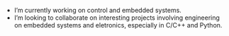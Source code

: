 - I’m currently working on control and embedded systems.
- I’m looking to collaborate on interesting projects involving engineering on embedded systems and eletronics, especially in C/C++ and Python.
 
